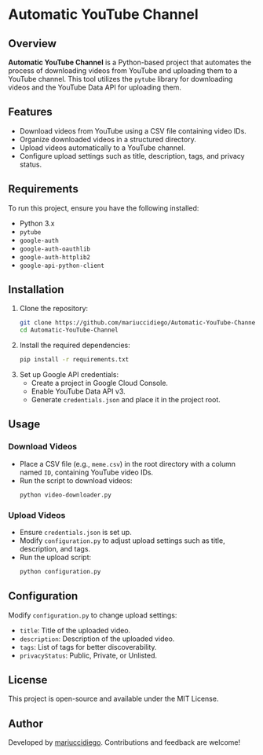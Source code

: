 # Automatic YouTube Channel

## Overview
**Automatic YouTube Channel** is a Python-based project that automates the process of downloading videos from YouTube and uploading them to a YouTube channel. This tool utilizes the `pytube` library for downloading videos and the YouTube Data API for uploading them.

## Features
- Download videos from YouTube using a CSV file containing video IDs.
- Organize downloaded videos in a structured directory.
- Upload videos automatically to a YouTube channel.
- Configure upload settings such as title, description, tags, and privacy status.

## Requirements
To run this project, ensure you have the following installed:
- Python 3.x
- `pytube`
- `google-auth`
- `google-auth-oauthlib`
- `google-auth-httplib2`
- `google-api-python-client`

## Installation
1. Clone the repository:
   ```sh
   git clone https://github.com/mariuccidiego/Automatic-YouTube-Channel.git
   cd Automatic-YouTube-Channel
   ```
2. Install the required dependencies:
   ```sh
   pip install -r requirements.txt
   ```
3. Set up Google API credentials:
   - Create a project in Google Cloud Console.
   - Enable YouTube Data API v3.
   - Generate `credentials.json` and place it in the project root.

## Usage
### Download Videos
- Place a CSV file (e.g., `meme.csv`) in the root directory with a column named `ID`, containing YouTube video IDs.
- Run the script to download videos:
  ```sh
  python video-downloader.py
  ```

### Upload Videos
- Ensure `credentials.json` is set up.
- Modify `configuration.py` to adjust upload settings such as title, description, and tags.
- Run the upload script:
  ```sh
  python configuration.py
  ```

## Configuration
Modify `configuration.py` to change upload settings:
- `title`: Title of the uploaded video.
- `description`: Description of the uploaded video.
- `tags`: List of tags for better discoverability.
- `privacyStatus`: Public, Private, or Unlisted.

## License
This project is open-source and available under the MIT License.

## Author
Developed by [mariuccidiego](https://github.com/mariuccidiego). Contributions and feedback are welcome!

